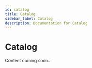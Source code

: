 ```yaml
---
id: catalog
title: Catalog
sidebar_label: Catalog
description: Documentation for Catalog
---
```


# Catalog

Content coming soon...
